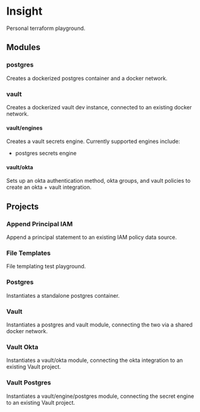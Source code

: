 # Insight

Personal terraform playground.

## Modules

### postgres

Creates a dockerized postgres container and a docker network.

### vault

Creates a dockerized vault dev instance, connected to an existing docker network.

#### vault/engines

Creates a vault secrets engine. Currently supported engines include: 

* postgres secrets engine

#### vault/okta

Sets up an okta authentication method, okta groups, and vault policies to create an okta + vault integration.

## Projects

### Append Principal IAM

Append a principal statement to an existing IAM policy data source.

### File Templates

File templating test playground.

### Postgres

Instantiates a standalone postgres container.

### Vault

Instantiates a postgres and vault module, connecting the two via a shared docker network.

### Vault Okta

Instantiates a vault/okta module, connecting the okta integration to an existing Vault project.

### Vault Postgres

Instantiates a vault/engine/postgres module, connecting the secret engine to an existing Vault project.
